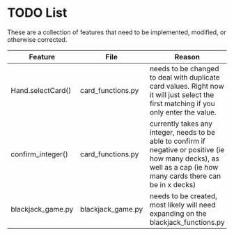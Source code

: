 # TODO List

These are a collection of features that need to be implemented, modified, or otherwise corrected.

Feature  | File | Reason
---------|------|-------------
Hand.selectCard() | card_functions.py | needs to be changed to deal with duplicate card values. Right now it will just select the first matching if you only enter the value.
confirm_integer() | card_functions.py | currently takes any integer, needs to be able to confirm if negative or positive (ie how many decks), as well as a cap (ie how many cards there can be in x decks)
blackjack_game.py | blackjack_game.py | needs to be created, most likely will need expanding on the blackjack_functions.py